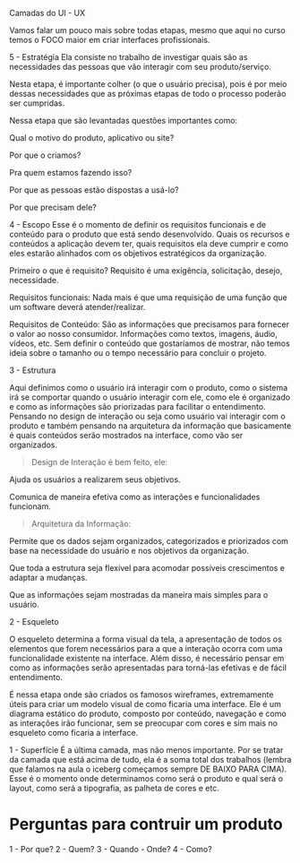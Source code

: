 Camadas do UI - UX

Vamos falar um pouco mais sobre todas etapas, mesmo que aqui no curso temos o FOCO maior em criar interfaces profissionais.



​5 - Estratégia​
Ela consiste no trabalho de investigar quais são as necessidades das pessoas que vão interagir com seu produto/serviço.​

Nesta etapa, é importante colher (o que o usuário precisa), pois é por meio dessas necessidades que as próximas etapas de todo o processo poderão ser cumpridas.

Nessa etapa que são levantadas questões importantes como:



Qual o motivo do produto, aplicativo ou site?

Por que o criamos?

Pra quem estamos fazendo isso?

Por que as pessoas estão dispostas a usá-lo?

Por que precisam dele?


4 - Escopo
Esse é o momento de definir os requisitos funcionais e de conteúdo para o produto que está sendo desenvolvido. Quais os recursos e conteúdos a aplicação devem ter, quais requisitos ela deve cumprir e como eles estarão alinhados com os objetivos estratégicos da organização.​

Primeiro o que é requisito? Requisito é uma exigência, solicitação, desejo, necessidade.​

Requisitos funcionais: Nada mais é que uma requisição de uma função que um software deverá atender/realizar.​

Requisitos de Conteúdo: São as informações que precisamos para fornecer o valor ao nosso consumidor. Informações como textos, imagens, áudio, vídeos, etc. Sem definir o conteúdo que gostaríamos de mostrar, não temos ideia sobre o tamanho ou o tempo necessário para concluir o projeto.​



3 - Estrutura


Aqui definimos como o usuário irá interagir com o produto, como o sistema irá se comportar quando o usuário interagir com ele, como ele é organizado e como as informações são priorizadas para facilitar o entendimento. Pensando no design de interação ou seja como usuário vai interagir com o produto e também pensando na arquitetura da informação que basicamente é quais conteúdos serão mostrados na interface, como vão ser organizados.

> Design de Interação é bem feito, ele:​

Ajuda os usuários a realizarem seus objetivos.

Comunica de maneira efetiva como as interações e funcionalidades funcionam.



> Arquitetura da Informação​:

Permite que os dados sejam organizados, categorizados e priorizados com base na necessidade do usuário e nos objetivos da organização.

Que toda a estrutura seja flexível para acomodar possíveis crescimentos e adaptar a mudanças.

Que as informações sejam mostradas da maneira mais simples para o usuário.​



2 - Esqueleto




O esqueleto determina a forma visual da tela, a apresentação de todos os elementos que forem necessários para a que a interação ocorra com uma funcionalidade existente na interface. Além disso, é necessário pensar em como as informações serão apresentadas para torná-las efetivas e de fácil entendimento.​

É nessa etapa onde são criados os famosos wireframes, extremamente úteis para criar um modelo visual de como ficaria uma interface. Ele é um diagrama estático do produto, composto por conteúdo, navegação e como as interações irão funcionar, sem se preocupar com cores e sim mais no esqueleto como ficaria a interface.




1 - Superfície
É a última camada, mas não menos importante. Por se tratar da camada que está acima de tudo, ela é a soma total dos trabalhos (lembra que falamos na aula o iceberg começamos sempre DE BAIXO PARA CIMA). Esse é o momento onde determinamos como será o produto e qual será o layout, como será a tipografia, as palheta de cores e etc.​​

# Perguntas para contruir um produto

1 - Por que?
2 - Quem?
3 - Quando - Onde?
4 - Como?